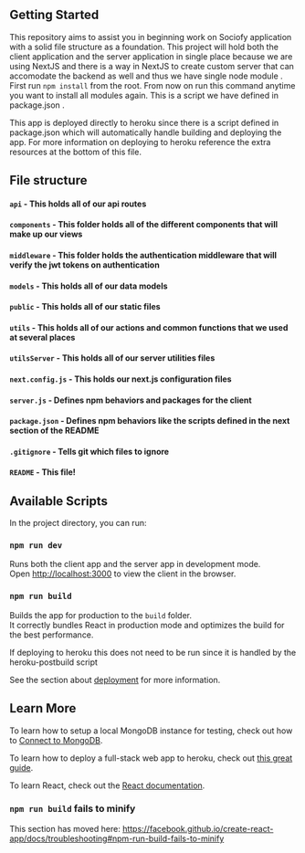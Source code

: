 ## Getting Started
This repository aims to assist you in beginning work on Sociofy application with a solid file structure as a foundation.
This project will hold both the client application and the server application in single place because we are using NextJS and there is a way in NextJS to create custom server that can accomodate the backend as well and thus we have single node module . First run `npm install` from the root. From now on run this command anytime you want to install all modules again. This is a script we have defined in package.json .

This app is deployed directly to heroku since there is a script defined in package.json which will automatically handle building and deploying the app. For more information on deploying to heroku reference the extra resources at the bottom of this file. 

## File structure
#### `api` - This holds all of our api routes
#### `components` - This folder holds all of the different components that will make up our views
#### `middleware` - This folder holds the authentication middleware that will verify the jwt tokens on authentication
#### `models` - This holds all of our data models
#### `public` - This holds all of our static files
#### `utils` - This holds all of our actions and common functions that we used at several places
#### `utilsServer` - This holds all of our server utilities files
#### `next.config.js` - This holds our next.js configuration files
#### `server.js` - Defines npm behaviors and packages for the client
#### `package.json` - Defines npm behaviors like the scripts defined in the next section of the README
#### `.gitignore` - Tells git which files to ignore
#### `README` - This file!

## Available Scripts

In the project directory, you can run:

### `npm run dev`

Runs both the client app and the server app in development mode.<br>
Open [http://localhost:3000](http://localhost:3000) to view the client in the browser.

### `npm run build`

Builds the app for production to the `build` folder.<br>
It correctly bundles React in production mode and optimizes the build for the best performance.

If deploying to heroku this does not need to be run since it is handled by the heroku-postbuild script<br>

See the section about [deployment](https://facebook.github.io/create-react-app/docs/deployment) for more information.

## Learn More

To learn how to setup a local MongoDB instance for testing, check out how to [Connect to MongoDB](https://docs.mongodb.com/guides/server/drivers/).

To learn how to deploy a full-stack web app to heroku, check out [this great guide](https://daveceddia.com/deploy-react-express-app-heroku/).

To learn React, check out the [React documentation](https://reactjs.org/).

### `npm run build` fails to minify

This section has moved here: https://facebook.github.io/create-react-app/docs/troubleshooting#npm-run-build-fails-to-minify
